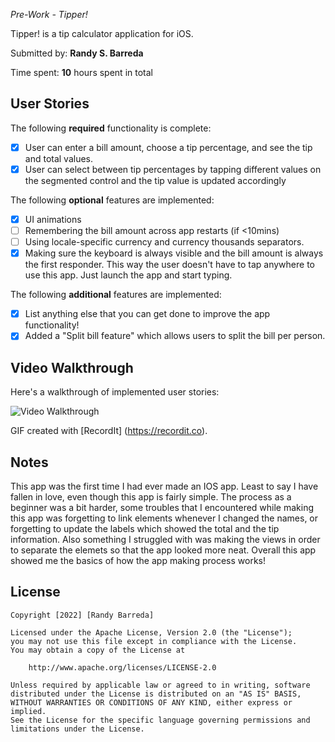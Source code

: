 *Pre-Work - Tipper!*

 Tipper!  is a tip calculator application for iOS.

Submitted by: **Randy S. Barreda**

Time spent: **10** hours spent in total

## User Stories

The following **required** functionality is complete:

* [x] User can enter a bill amount, choose a tip percentage, and see the tip and total values.
* [x] User can select between tip percentages by tapping different values on the segmented control and the tip value is updated accordingly

The following **optional** features are implemented:

* [x] UI animations
* [ ] Remembering the bill amount across app restarts (if <10mins)
* [ ] Using locale-specific currency and currency thousands separators.
* [x] Making sure the keyboard is always visible and the bill amount is always the first responder. This way the user doesn't have to tap anywhere to use this app. Just launch the app and start typing.

The following **additional** features are implemented:

- [x] List anything else that you can get done to improve the app functionality!
- [x] Added a "Split bill feature" which allows users to split the bill per person.

## Video Walkthrough

Here's a walkthrough of implemented user stories:

<img src='http://g.recordit.co/RQC6LuiGCw.gif' title='Video Walkthrough' width='' alt='Video Walkthrough' />

GIF created with [RecordIt] (https://recordit.co).

## Notes
This app was the first time I had ever made an IOS app. Least to say I have fallen in love, even though this app is fairly simple. The process as a beginner was a bit harder, some troubles that I encountered while making this app was forgetting to link elements whenever I changed the names, or forgetting to update the labels which showed the total and the tip information. Also something I struggled with was making the views in order to separate  the elemets so that the app looked more neat. Overall this app showed me the basics of how the app making process works!

## License

    Copyright [2022] [Randy Barreda]

    Licensed under the Apache License, Version 2.0 (the "License");
    you may not use this file except in compliance with the License.
    You may obtain a copy of the License at

        http://www.apache.org/licenses/LICENSE-2.0

    Unless required by applicable law or agreed to in writing, software
    distributed under the License is distributed on an "AS IS" BASIS,
    WITHOUT WARRANTIES OR CONDITIONS OF ANY KIND, either express or implied.
    See the License for the specific language governing permissions and
    limitations under the License.
